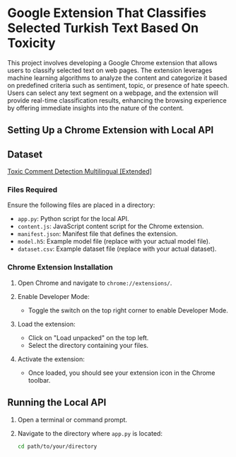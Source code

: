 # Google Extension That Classifies Selected Turkish Text Based On Toxicity

This project involves developing a Google Chrome extension that allows users to classify selected text on web pages. The extension leverages machine learning algorithms to analyze the content and categorize it based on predefined criteria such as sentiment, topic, or presence of hate speech. Users can select any text segment on a webpage, and the extension will provide real-time classification results, enhancing the browsing experience by offering immediate insights into the nature of the content.

## Setting Up a Chrome Extension with Local API


## Dataset
[Toxic Comment Detection Multilingual [Extended]](https://www.kaggle.com/datasets/alansun17904/toxic-comment-detection-multilingual-extended)

### Files Required

Ensure the following files are placed in a directory:

- `app.py`: Python script for the local API.
- `content.js`: JavaScript content script for the Chrome extension.
- `manifest.json`: Manifest file that defines the extension.
- `model.h5`: Example model file (replace with your actual model file).
- `dataset.csv`: Example dataset file (replace with your actual dataset).

### Chrome Extension Installation

1. Open Chrome and navigate to `chrome://extensions/`.

2. Enable Developer Mode:
   - Toggle the switch on the top right corner to enable Developer Mode.

3. Load the extension:
   - Click on "Load unpacked" on the top left.
   - Select the directory containing your files.

4. Activate the extension:
   - Once loaded, you should see your extension icon in the Chrome toolbar.

## Running the Local API

1. Open a terminal or command prompt.

2. Navigate to the directory where `app.py` is located:
   ```sh
   cd path/to/your/directory
